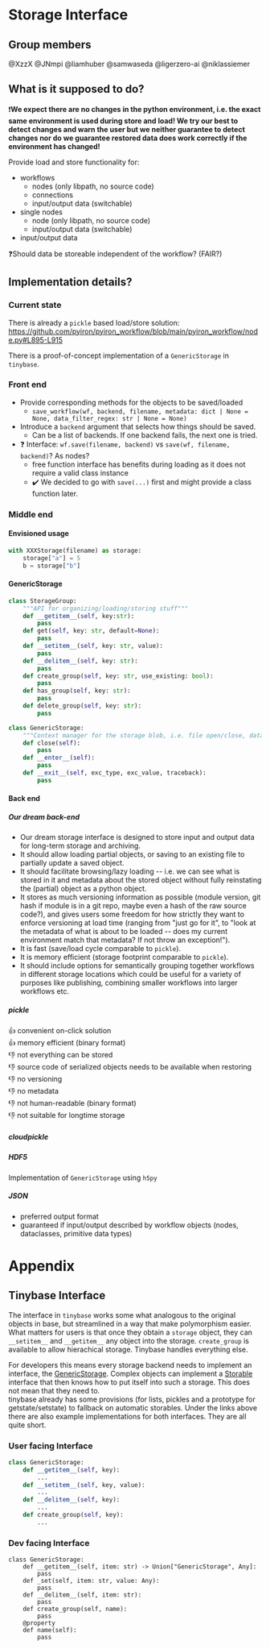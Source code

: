 # Storage Interface 

## Group members
@XzzX @JNmpi @liamhuber @samwaseda @ligerzero-ai @niklassiemer 

## What is it supposed to do?
❗**We expect there are no changes in the python environment, i.e. the exact same environment is used during store and load! We try our best to detect changes and warn the user but we neither guarantee to detect changes nor do we guarantee restored data does work correctly if the environment has changed!**  

Provide load and store functionality for:
- workflows
    - nodes (only libpath, no source code)
    - connections
    - input/output data (switchable)
- single nodes
    - node (only libpath, no source code)
    - input/output data (switchable)
- input/output data

❓Should data be storeable independent of the workflow? (FAIR?)  

## Implementation details?

### Current state
There is already a `pickle` based load/store solution:  
https://github.com/pyiron/pyiron_workflow/blob/main/pyiron_workflow/node.py#L895-L915

There is a proof-of-concept implementation of a `GenericStorage` in `tinybase`.

### Front end
- Provide corresponding methods for the objects to be saved/loaded
    - `save_workflow(wf, backend, filename, metadata: dict | None = None, data_filter_regex: str | None = None)`
- Introduce a `backend` argument that selects how things should be saved.
    - Can be a list of backends. If one backend fails, the next one is tried. 
- ❓ Interface: `wf.save(filename, backend)` vs `save(wf, filename, backend)`? As nodes?
    - free function interface has benefits during loading as it does not require a valid class instance
    - ✔️ We decided to go with `save(...)` first and might provide a class function later.

### Middle end
#### Envisioned usage
```python
with XXXStorage(filename) as storage:
    storage["a"] = 5
    b = storage["b"]
```

#### GenericStorage
```python
class StorageGroup:
    """API for organizing/loading/storing stuff"""
    def __getitem__(self, key:str):
        pass
    def get(self, key: str, default=None):
        pass
    def __setitem__(self, key: str, value):
        pass
    def __delitem__(self, key: str):
        pass
    def create_group(self, key: str, use_existing: bool):
        pass
    def has_group(self, key: str):
        pass
    def delete_group(self, key: str):
        pass

class GenericStorage:
    """Context manager for the storage blob, i.e. file open/close, database connection, etc"""
    def close(self):
        pass
    def __enter__(self):
        pass
    def __exit__(self, exc_type, exc_value, traceback):
        pass
```

#### Back end
##### Our dream back-end
- Our dream storage interface is designed to store input and output data for long-term storage and archiving.
- It should allow loading partial objects, or saving to an existing file to partially update a saved object.
- It should facilitate browsing/lazy loading -- i.e. we can see what is stored in it and metadata about the stored object without fully reinstating the (partial) object as a python object.
- It stores as much versioning information as possible (module version, git hash if module is in a git repo, maybe even a hash of the raw source code?), and gives users some freedom for how strictly they want to enforce versioning at load time (ranging from "just go for it", to "look at the metadata of what is about to be loaded -- does my current environment match that metadata? If not throw an exception!").
- It is fast (save/load cycle comparable to `pickle`).
- It is memory efficient (storage footprint comparable to `pickle`).
- It should include options for semantically grouping together workflows in different storage locations which could be useful for a variety of purposes like publishing, combining smaller workflows into larger workflows etc.

##### pickle
:+1: convenient on-click solution  
:+1: memory efficient (binary format)  
:-1: not everything can be stored  
:-1: source code of serialized objects needs to be available when restoring  
:-1: no versioning  
:-1: no metadata  
:-1: not human-readable (binary format)  
👎 not suitable for longtime storage

##### cloudpickle

##### HDF5
Implementation of `GenericStorage` using `h5py`

##### JSON
- preferred output format
- guaranteed if input/output described by workflow objects (nodes, dataclasses, primitive data types)

# Appendix
## Tinybase Interface

The interface in `tinybase` works some what analogous to the original objects in base, but streamlined in a way that make polymorphism easier.
What matters for users is that once they obtain a `storage` object, they can `__setitem__` and `__getitem__` any object into the storage.
`create_group` is available to allow hierachical storage.
Tinybase handles everything else.

For developers this means every storage backend needs to implement an interface, the [GenericStorage](https://github.com/pyiron/pyiron_contrib/blob/53907adaf1070a6112a8d3697dc180d8cdacb22a/pyiron_contrib/tinybase/storage.py#L15).
Complex objects can implement a [Storable](https://github.com/pyiron/pyiron_contrib/blob/53907adaf1070a6112a8d3697dc180d8cdacb22a/pyiron_contrib/tinybase/storage.py#L373) interface that then knows how to put itself into such a storage.
This does not mean that they need to.  
tinybase already has some provisions (for lists, pickles and a prototype for getstate/setstate) to fallback on automatic storables.
Under the links above there are also example implementations for both interfaces.
They are all quite short.

### User facing Interface

```python
class GenericStorage:
    def __getitem__(self, key):
        ...
    def __setitem__(self, key, value):
        ...
    def __delitem__(self, key):
        ...
    def create_group(self, key):
        ...
```

### Dev facing Interface

```
class GenericStorage:
    def __getitem__(self, item: str) -> Union["GenericStorage", Any]:
        pass
    def _set(self, item: str, value: Any):
        pass
    def __delitem__(self, item: str):
        pass
    def create_group(self, name):
        pass
    @property
    def name(self):
        pass
```
